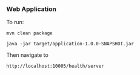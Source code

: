### Web Application

To run:

    mvn clean package

    java -jar target/application-1.0.0-SNAPSHOT.jar

Then navigate to 

    http://localhost:10005/health/server



